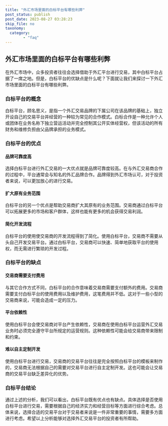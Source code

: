 ```yaml
---
title: "外汇市场里面的白标平台有哪些利弊"
post_status: publish
post_date: 2023-08-27 03:28:23
skip_file: no
taxonomy:
  category:
        - "faq"
---
```


## 外汇市场里面的白标平台有哪些利弊

在外汇市场中，众多投资者往往会选择借助于外汇平台进行交易，其中白标平台占据了一席之地。但是，白标平台的优缺点是什么呢？下面就让我们来探讨一下外汇市场里面的白标平台有哪些利弊。

### 白标平台的概念

白标平台，顾名思义，是指一个外汇交易品牌的下属公司在该品牌的基础上，独立开设自己的交易平台并经营的一种较为常见的合作模式。白标合作是一种允许个人或团体在业务名称下独立营运活动并完全控制其公开实体经营权，但该活动的所有财务和维修负担由父品牌承担的业务模式。

### 白标平台的优点

#### 品牌可靠度高

选择白标平台进行外汇交易的一大优点就是品牌可靠度较高。在与外汇交易商合作的过程中，平台通常会与知名的外汇品牌合作。品牌得到外汇市场认可，对于投资者来说，可以更加放心的进行交易。

#### 扩大原有业务范围

白标平台的另一个优点是帮助交易商扩大其原有的业务范围。交易商通过白标平台可以拓展更多的市场和客户群体，这样也能有更多的机会获得交易利润。

#### 简化开发流程

白标平台的使用使交易商的开发流程得到了简化。使用白标平台，交易商不需要从头自己开发交易平台。通过白标平台，交易商可以快速、简单地获取平台的使用权，而无需进行繁琐的开发过程。

### 白标平台的缺点

#### 交易商需要支付费用

与其它合作方式不同，白标平台的合作意味着交易商需要支付额外的费用。交易商需要支付白标平台的使用费用以及维护费用，这笔费用并不低。这对于一些小型的交易商来说，可能会造成一定的压力。

#### 平台依赖性

使用白标平台会使交易商对平台产生依赖性，交易商在使用白标平台运营外汇交易业务时必须完全遵守平台所规定的运营规则。这种依赖性可能会给交易商带来限制和约束。

#### 难以自主定制开发

使用白标平台进行交易，交易商的交易平台往往是完全按照白标平台的模板来制作的，交易商无法根据自己的需要对交易平台进行自主定制开发。这也可能会让交易商的交易平台缺乏差异化的优势。

### 白标平台结论

通过上述的分析，我们可以看出，白标平台既有优点也有缺点。具体选择是否使用白标平台进行交易，需要根据自己的经济实力和经营目标等方面进行综合考虑。总体来说，选择合适的交易平台对于交易者来说是一件非常重要的事情，需要多方面进行考虑。希望以上分析能够对选择外汇交易平台的投资者有所帮助。
